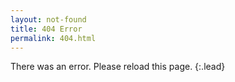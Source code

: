 ```yaml
---
layout: not-found
title: 404 Error
permalink: 404.html
---
```


There was an error. 
Please reload this page.
{:.lead}
